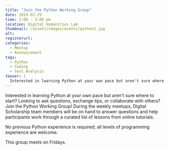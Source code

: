 ```yaml
---
title: "Join the Python Working Group"
date: 2019-02-29
time: 2:00 - 3:00 pm
location: Digital Humanities Lab
thumbnail: /assets/images/events/python2.jpg
alt: 
registerurl:
categories:
  - Meetup
  - Announcement
tags:
  - Python
  - Coding
  - Text Analysis
teaser: |
  Interested in learning Python at your own pace but aren't sure where to start? Looking to ask questions, exchange tips, or collaborate with others? Join the Python Working Group!
---
```

Interested in learning Python at your own pace but aren't sure where to start? Looking to ask questions, exchange tips, or collaborate with others? Join the Python Working Group! During the weekly meetups, Digital Scholarship team members will be on hand to answer questions and help participants work through a curated list of lessons from online tutorials.

No previous Python experience is required; all levels of programming experience are welcome.

This group meets on Fridays.
